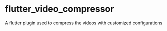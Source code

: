 # flutter_video_compressor
A flutter plugin used to compress the videos with customized configurations
